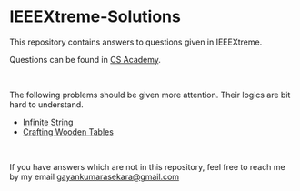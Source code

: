 # IEEEXtreme-Solutions
This repository contains answers to questions given in IEEEXtreme.

Questions can be found in [CS Academy](https://csacademy.com/ieeextreme-practice/task).

<br>

The following problems should be given more attention. Their logics are bit hard to understand.

- [Infinite String](https://github.com/Gayan-Kaushalya/IEEEXtreme-Solutions/blob/main/IEEEXtreme%2013.0/Codes/infinitestring.py)
- [Crafting Wooden Tables](https://github.com/Gayan-Kaushalya/IEEEXtreme-Solutions/blob/main/IEEEXtreme%2014.0/Codes/craftingwoodentables.py)

<br>

If you have answers which are not in this repository, feel free to reach me by my email [gayankumarasekara@gmail.com](mailto:gayankumarasekara@gmail.com)